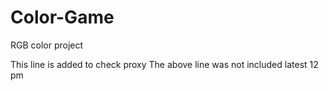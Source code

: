# Color-Game
RGB color project

This line is added to check proxy
The above line was not included 
latest 12 pm


